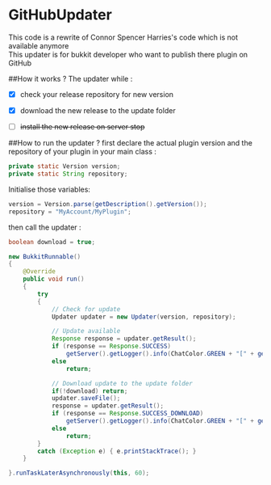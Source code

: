 # GitHubUpdater
This code is a rewrite of Connor Spencer Harries's code which is not available anymore<br>
This updater is for bukkit developer who want to publish there plugin on GitHub


##How it works ?
The updater while :
- [x] check your release repository for new version
- [x] download the new release to the update folder
- [ ] ~~install the new release on server stop~~


##How to run the updater ?
first declare the actual plugin version and the repository of your plugin in your main class :
```java
private static Version version;
private static String repository;
```

Initialise those variables:
```java
version = Version.parse(getDescription().getVersion());
repository = "MyAccount/MyPlugin";
```

then call the updater :
```java
boolean download = true;

new BukkitRunnable()
{
    @Override
    public void run()
    {
        try
        {
            // Check for update
            Updater updater = new Updater(version, repository);

            // Update available
            Response response = updater.getResult();
            if (response == Response.SUCCESS)
                getServer().getLogger().info(ChatColor.GREEN + "[" + getDescription().getName() + "] New update is available: " + ChatColor.YELLOW + updater.getLatestVersion() + ChatColor.GREEN + "!");
            else
                return;

            // Download update to the update folder
            if(!download) return;
            updater.saveFile();
            response = updater.getResult();
            if (response == Response.SUCCESS_DOWNLOAD)
                getServer().getLogger().info(ChatColor.GREEN + "[" + getDescription().getName() + "] New update downloaded: " + ChatColor.YELLOW + updater.getLatestVersion() + ChatColor.GREEN + "!");
            else
                return;
        }
        catch (Exception e) { e.printStackTrace(); }
    }

}.runTaskLaterAsynchronously(this, 60);
```